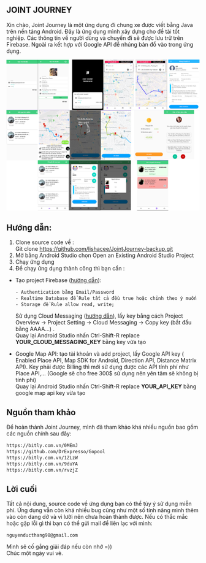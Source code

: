 ## JOINT JOURNEY
Xin chào, Joint Journey là một ứng dụng đi chung xe được viết bằng Java trên nền tảng Android. Đây là ứng dụng mình xây dựng cho đề tài tốt nghiệp. Các thông tin về người dùng và chuyến đi sẽ được lưu trữ trên Firebase. Ngoài ra kết hợp với Google API để nhúng bản đồ vào trong ứng dụng.    

![1](https://github.com/lishacee/JointJourney-backup/blob/master/docs/Image/jointjourney.png)
## Hướng dẫn:
1.	Clone source code về :  
Git clone https://github.com/lishacee/JointJourney-backup.git
2.	Mở bằng Android Studio chọn Open an Existing Android Studio Project
3.	Chạy ứng dụng  
4. Để chạy ứng dụng thành công thì bạn cần :
-	Tạo project Firebase ([hướng dẫn](https://firebase.google.com/docs/android/setup?authuser=0)):  
  
        - Authentication bằng Email/Password  
        - Realtime Database để Rule tất cả đều true hoặc chỉnh theo ý muốn
        - Storage để Rule allow read, write;
  
    Sử dụng Cloud Messaging ([hướng dẫn](https://firebase.google.com/docs/cloud-messaging/android/client)), lấy key bằng cách Project Overview -> Project Setting -> Cloud Messaging -> Copy key (bắt đầu bằng AAAA…) .   
    Quay lại Android Studio nhấn Ctrl-Shift-R replace **YOUR_CLOUD_MESSAGING_KEY** bằng key vừa tạo  

-	Google Map API: tạo tài khoản và add project, lấy Google API key ( Enabled Place API, Map SDK for Android, Direction API, Distance Matrix API). Key phải được Billing thì mới sử dụng được các API tính phí như Place API,… (Google sẽ cho free 300$ sử dụng nên yên tâm sẽ không bị tính phí)  
    Quay lại Android Studio nhấn Ctrl-Shift-R replace **YOUR_API_KEY** bằng google map api key vừa tạo

## Nguồn tham khảo

Để hoàn thành Joint Journey, mình đã tham khảo khá nhiều nguồn bao gồm các nguồn chính sau đây:      

    https://bitly.com.vn/0MEmJ
    https://github.com/DrExpresso/Gopool
    https://bitly.com.vn/1ZLzW
    https://bitly.com.vn/9duYA
    https://bitly.com.vn/rvzjZ


## Lời cuối
Tất cả nội dung, source code về ứng dụng bạn có thể tùy ý sử dụng miễn phí. Ứng dụng vẫn còn khá nhiều bug cũng như một số tính năng mình thêm vào còn dang dở và vì lười nên chưa hoàn thành được. Nếu có thắc mắc hoặc gặp lỗi gì thì bạn có thể gửi mail để liên lạc với mình:   

    nguyenducthang98@gmail.com   
Mình sẽ cố gắng giải đáp nếu còn nhớ =))  
Chúc một ngày vui vẻ. 


